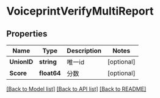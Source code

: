 # VoiceprintVerifyMultiReport

## Properties
Name | Type | Description | Notes
------------ | ------------- | ------------- | -------------
**UnionID** | **string** | 唯一id | [optional] 
**Score** | **float64** | 分数 | [optional] 

[[Back to Model list]](../README.md#documentation-for-models) [[Back to API list]](../README.md#documentation-for-api-endpoints) [[Back to README]](../README.md)


